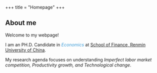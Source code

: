 +++
title = "Homepage"
+++

## About me

Welcome to my webpage!

I am an PH.D. Candidate in <i><font color="#3e9cd6">Economics</font></i></font> at [School of Finance, Renmin University of China](http://sf.ruc.edu.cn/).

My research agenda focuses on understanding <i>Imperfect labor market competition, Productivity growth, and Technological change</font></i></font>. 
